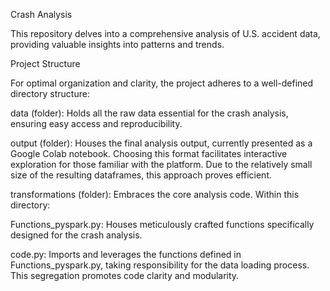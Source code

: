 Crash Analysis

This repository delves into a comprehensive analysis of U.S. accident data, providing valuable insights into patterns and trends.

Project Structure

For optimal organization and clarity, the project adheres to a well-defined directory structure:

data (folder): Holds all the raw data essential for the crash analysis, ensuring easy access and reproducibility.

output (folder): Houses the final analysis output, currently presented as a Google Colab notebook. Choosing this format facilitates interactive exploration for those familiar with the platform. Due to the relatively small size of the resulting dataframes, this approach proves efficient.

transformations (folder): Embraces the core analysis code. Within this directory:

Functions_pyspark.py: Houses meticulously crafted functions specifically designed for the crash analysis.

code.py: Imports and leverages the functions defined in Functions_pyspark.py, taking responsibility for the data loading process. This segregation promotes code clarity and modularity.
